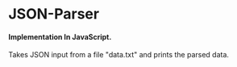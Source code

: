 # JSON-Parser

#### Implementation In JavaScript.

Takes JSON input from a file "data.txt" and prints the parsed data.

